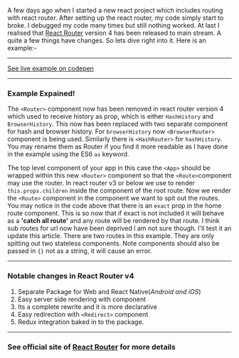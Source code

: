 A few days ago when I started a new react project which includes routing with react router. After setting up the react router, my code simply start to broke. I debugged my code many times but still nothing worked. At last I realised that [React Router](http://reacttraining.com/react-router) version 4 has been released to main stream. A quite a few things have changes. So lets dive right into it. Here is an example:-

<hr>

<script src="https://gist.github.com/pantharshit00/5ce7d967b843ee7f0c49bd0294600d51.js"></script>

[See live example on codepen](https://codepen.io/pantharshit00/pen/OpZLoa)

<hr>

### Example Expained!

The `<Router>` component now has been removed in react router version 4 which used to receive history as prop, which is either `HashHistory` and `BrowserHistory`. This now has been replaced with two separate component for hash and browser history. For `browserHistory` now `<BrowserRouter>` component is being used. Similarly there is `<HashRouter>` for `hashHistory`. You may rename them as Router if you find it more readable as I have done in the example using the ES6 `as` keyword.

The top level component of your app in this case the `<App>` should be wrapped within this new `<Router>` component so that the `<Route>`component may use the router. In react router v3 or below we use to render `this.props.children` inside the component of the root route. Now we render the `<Route>` component in the component we want to spit out the routes. You may notice in the code above that there is an `exact` prop in the home route component. This is so now that if exact is not included it will behave as a **'catch all route'** and any route will be rendered by that route. I think sub routes for url now have been deprived I am not sure though. I'll test it an update this article. There are two routes in this example. They are only spitting out two stateless components. Note components should also be passed in `{}` not as a string, it will cause an error.

<hr>

### Notable changes in React Router v4

1. Separate Package for Web and React Native(_Android and iOS_)
2. Easy server side rendering with <StaticRouter> component
3. Its a complete rewrite and it is more declarative
4. Easy redirection with `<Redirect>` component
5. Redux integration baked in to the package.

<hr>

### See official site of [React Router](https://reacttraining.com/react-router) for more details
